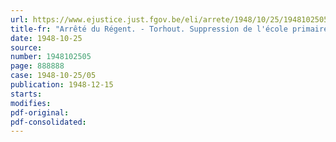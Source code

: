 ```yaml
---
url: https://www.ejustice.just.fgov.be/eli/arrete/1948/10/25/1948102505/justel
title-fr: "Arrêté du Régent. - Torhout. Suppression de l'école primaire communale à classe unique. - Approbation"
date: 1948-10-25
source:
number: 1948102505
page: 888888
case: 1948-10-25/05
publication: 1948-12-15
starts:
modifies:
pdf-original:
pdf-consolidated:
---
```


